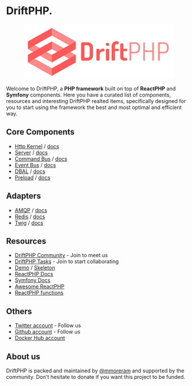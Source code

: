 # DriftPHP.

<p align="center">
  <img src="driftphp.png">
</p>

Welcome to DriftPHP, a **PHP framework** built on top of **ReactPHP** and 
**Symfony** components. Here you have a curated list of components, resources
and interesting DriftPHP realted items, specifically designed for you to start
using the framework the best and most optimal and efficient way.

## Core Components

- [Http Kernel](https://github.com/driftphp/http-kernel) / [docs](https://driftphp.io/#/?id=the-http-kernel)
- [Server](https://github.com/driftphp/server) / [docs](https://driftphp.io/#/?id=the-server)
- [Command Bus](https://github.com/driftphp/command-bus-bundle) / [docs](https://driftphp.io/#/?id=the-command-bus)
- [Event Bus](https://github.com/driftphp/event-bus-bundle) / [docs](https://driftphp.io/#/?id=the-event-bus)
- [DBAL](https://github.com/driftphp/dbal-bundle) / [docs](https://driftphp.io/#/?id=the-dbal)
- [Preload](https://github.com/driftphp/preload-bundle) / [docs](https://driftphp.io/#/?id=the-preload)

## Adapters

- [AMQP](https://github.com/driftphp/amqp-bundle) / [docs](https://driftphp.io/#/?id=amqp-adapter)
- [Redis](https://github.com/driftphp/redis-bundle) / [docs](https://driftphp.io/#/?id=redis-adapter)
- [Twig](https://github.com/driftphp/twig-bundle) / [docs](https://driftphp.io/#/?id=twig-adapter)

## Resources

- [DriftPHP Community](https://gitter.im/driftphp) - Join to meet us
- [DriftPHP Tasks](https://github.com/driftphp/driftphp/projects/1) - Join to start collaborating
- [Demo](https://github.com/driftphp/demo) / [Skeleton](https://github.com/driftphp/skeleton)
- [ReactPHP Docs](https://reactphp.org/)
- [Symfony Docs](https://symfony.com/doc/current/index.html)
- [Awesome ReactPHP](https://github.com/driftphp/awesome-reactphp)
- [ReactPHP functions](https://github.com/driftphp/reactphp-functions)

## Others

- [Twitter account](https://twitter.com/driftphp) - Follow us
- [Github account](https://github.com/driftphp) - Follow us
- [Docker Hub account](https://hub.docker.com/u/driftphp)

## About us

DriftPHP is packed and maintained by [@mmoreram](https://github.com/mmoreram)
and supported by the community. Don't hesitate to donate if you want this
project to be funded.